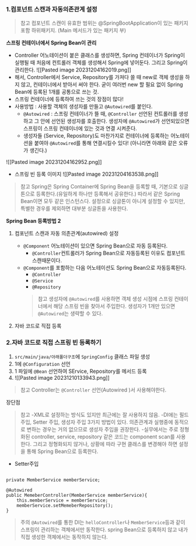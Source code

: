 
### 1.컴포넌트 스캔과 자동의존관계 설정

>참고 
>컴포넌트 스캔이 유효한 범위는 @SpringBootApplication이 있는 패키지 포함 하위패키지. (Main 메서드가 있는 패키지 부)

**스프링 컨테이너에서 Spring Bean이 관리**
- Controller 어노테이션이 붙은 클래스를 생성하면, Spring 컨테이너가 Spring이 실행될 때 처음에 컨트롤러 객체를 생성해서 Spring에 넣어둔다. 그리고 Spring이 관리한다.
![[Pasted image 20231204162019.png]]
- 해서, Controller에서 Service, Repository를 가져다 쓸 때 new로 객체 생성을 하지 않고, 컨테이너에서 받아서 써야 한다.  굳이 여러번 new 할 필요 없이 Spring Bean에 등록된 1개를 공통으로 쓰는 것.
- 스프링 컨테이너에 등록하여 쓰는 것의 장점이 많다!
- 사용방법 : 사용할 객체의 생성자를 만들고 `@Autowired`를 붙인다.
	- `@Autowired` : 스프링 컨테이너가 뜰 때, `@Controller` 선언된 컨트롤러를 생성하고 그 안에 선언된 생성자를 호출한다. 생성자에 `@Autowired`가 선언되있으면 스프링이 스프링 컨테이너에 있는 것과 연결 시켜준다.
	- 생성자들 (Service, Repository)도 마찬가지로 컨테이너에 등록하는 어노테이션을 붙여야 `@Autowired`를 통해 연결시킬수 있다! (아니라면 아래와 같은 오류가 생긴다.)

![[Pasted image 20231204162952.png]]

- 스프링 빈 등록 이미지
![[Pasted image 20231204163538.png]]

>참고 
>Spring은 Spring Container에 Spring Bean을 등록할 때, 기본으로 싱글톤으로 등록한다.(유일하게 하나만 등록해서 공유한다.)
>따라서 같은 Spring Bean이면 모두 같은 인스턴스다. 설정으로 싱글톤이 아니게 설정할  수 있지만, 특별한 경우를 제외하면 대부분 싱글톤을 사용한다.

**Spring Bean 등록방법 2**
1. 컴포넌트 스캔과 자동 의존관계(autowired) 설정
	- `@Component` 어노테이션이 있으면 Spring Bean으로 자동 등록된다.
		- `@Controller`컨트롤러가 Spring Bean으로 자동등록된 이유도 컴포넌트 스캔때문이다.
	- `@Component`를 포함하는 다음 어노테이션도 Spring Bean으로 자동등록된다.
		- `@Controller`
		- `@Service`
		- `@Repository`
		> 참고
		> 생성자에 `@Autowired`를 사용하면 객체 생성 시점에 스프링 컨테이너에서 해당 스프링 빈을 찾아서 주입한다. 생성자가 1개만 있으면 `@Autowired`는 생략할 수 있다.
		
2. 자바 코드로 직접 등록

### 2.자바 코드로 직접 스프링 빈 등록하기
1. `src/main/java/아래폴더구조`에 `SpringConfig` 클래스 파일 생성
2. 1에 `@Configuration` 선언
3. 1 파일에 `@Bean` 선언하여 SErvice, Repository를 메서드 등록
4.  ![[Pasted image 20231210133943.png]]
 >참고
 Controller는 `@Controller` 선언(Autowired )서 사용해야한다.


장단점

> 참고
 >-XML로 설정하는 방식도 있지만 최근에는 잘 사용하지 않음.
 >-DI에는 필드 주입, Setter 주입, 생성자 주입 3가지 방법이 있다. 의존관계과 실행중에 동적으로 변하는 경우는 거의 없으므로 생성자 주입을 권장한다.
 >-실무에서는 주로 정형화된 controller, service, repository 같은 코드는 component scan를 사용한다. 그리고 정형화되지 않거나, 상황에 따라 구현 클래스를 변경해야 하면 설정을 통해 Spring Bean으로 등록한다.

- Setter주입
```

private MemberService memberService;

@Autowired 
public MemeberController(MemberService memberService){
	this.memberService = memberService;
	memberService.setMemeberRepository();
}

```

 > 주의
 > `@Autowired`를 통한 DI는 `helloController`나 `MemberService`등과 같이 스프링이 관리하는 객체에서만 동작한다. spring Bean으로 등록하지 않고 내가 직접 생성한 객체에서는 동작하지 않는다.
